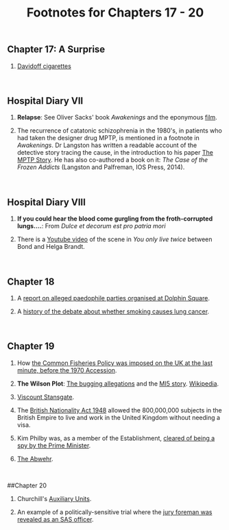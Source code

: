﻿---
layout: post
title: Footnotes for Chapters 17 - 20
category: references
---




## Chapter 17:  A Surprise

1. [Davidoff cigarettes](https://www.reddit.com/r/Cigarettes/comments/5ulm7j/davidoff_history_and_reviews/)

<br/>

## Hospital Diary VII

1. **Relapse**: See Oliver Sacks' book *Awakenings* and the eponymous [film](https://www.imdb.com/title/tt0099077/).

2. The recurrence of catatonic schizophrenia in the 1980's, in patients who had taken the designer drug MPTP, is mentioned in a footnote in *Awakenings*. Dr Langston has written a readable account of the detective story tracing the cause, in the introduction to his paper [The MPTP Story](https://www.ncbi.nlm.nih.gov/pmc/articles/PMC5345642/). He has also co-authored a book on it: *The Case of the Frozen Addicts* (Langston and Palfreman, IOS Press, 2014). 

<br/>

## Hospital Diary VIII

1. **If you could hear the blood come gurgling from the froth-corrupted lungs….**: From *Dulce et decorum est pro patria mori*

2. There is a [Youtube video](https://www.youtube.com/watch?v=XwTK7nMuFPg) of the scene in *You only live twice* between Bond and Helga Brandt.

<br/>

## Chapter 18

1. A [report on alleged paedophile parties organised at Dolphin Square](https://www.dailymail.co.uk/news/article-2835236/Was-Westminster-block-flats-scene-sex-parties.html).

2. A [history of the debate about whether smoking causes lung cancer](https://tobaccocontrol.bmj.com/content/21/2/87).

<br/>

## Chapter 19

1. How [the Common Fisheries Policy was imposed on the UK at the last minute, before the 1970 Accession](https://en.wikipedia.org/wiki/Common_Fisheries_Policy#History).

2. **The Wilson Plot**: [The bugging allegations](https://www.dailymail.co.uk/news/article-1266837/Revealed-How-MI5-bugged-10-Downing-Street-Cabinet-Prime-Ministers-15-YEARS.html) and the [MI5 story](https://www.mi5.gov.uk/the-wilson-plot). [Wikipedia](https://en.wikipedia.org/wiki/Harold_Wilson_conspiracy_theories).

3. [Viscount Stansgate](https://en.wikipedia.org/wiki/Tony_Benn).

4.  The [British Nationality Act 1948](https://en.wikipedia.org/wiki/Modern_immigration_to_the_United_Kingdom#British_Empire_and_the_Commonwealth) allowed the 800,000,000 subjects in the British Empire to live and work in the United Kingdom without needing a visa.

5. Kim Philby was, as a member of the Establishment, [cleared of being a spy by the Prime Minister](https://en.wikipedia.org/wiki/Kim_Philby#London).

6. [The Abwehr](https://en.wikipedia.org/wiki/Abwehr).

<br/>

##Chapter 20 

1. Churchill's [Auxiliary Units](https://en.wikipedia.org/wiki/Auxiliary_Units).

2. An example of a politically-sensitive trial where the [jury foreman was revealed as an SAS officer](http://www.crispinaubrey.org/abc-trial.html).




 
